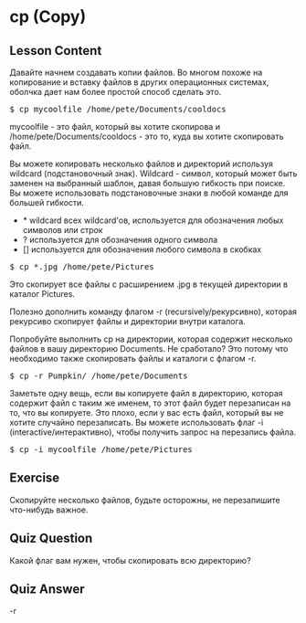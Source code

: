 # cp (Copy)

## Lesson Content

Давайте начнем создавать копии файлов. Во многом похоже на копирование и вставку файлов в других операционных системах, оболчка дает нам более простой способ сделать это.

<pre>$ cp mycoolfile /home/pete/Documents/cooldocs</pre>

mycoolfile - это файл, который вы хотите скопирова и /home/pete/Documents/cooldocs - это то, куда вы хотите скопировать файл.

Вы можете копировать несколько файлов и директорий используя wildcard (подстановочный знак). Wildcard - символ, который может быть заменен на выбранный шаблон, давая большую гибкость при поиске. Вы можете использовать подстановочные знаки в любой команде для большей гибкости.

<ul>
<li>* wildcard всех wildcard'ов, используется для обозначения любых символов или строк</li>
<li>? используется для обозначения одного символа</li>
<li>[] используется для обозначения любого символа в скобках</li>
</ul>

<pre>$ cp *.jpg /home/pete/Pictures</pre>

Это скопирует все файлы с расширением .jpg в текущей директории в каталог Pictures.

Полезно дополнить команду флагом -r (recursively/рекурсивно), которая рекурсиво скопирует файлы и директории внутри каталога.

Попробуйте выполнить cp на директории, которая содержит несколько файлов в вашу директорию Documents. Не сработало? Это потому что необходимо также скопировать файлы и каталоги с флагом -r.

<pre>$ cp -r Pumpkin/ /home/pete/Documents</pre>

Заметьте одну вещь, если вы копируете файл в директорию, которая содержит файл с таким же именем, то этот файл будет перезаписан на то, что вы копируете. Это плохо, если у вас есть файл, который вы не хотите случайно перезаписать. Вы можете использовать флаг -i (interactive/интерактивно), чтобы получить запрос на перезапись файла.

<pre>$ cp -i mycoolfile /home/pete/Pictures</pre>

## Exercise

Скопируйте несколько файлов, будьте осторожны, не перезапишите что-нибудь важное.

## Quiz Question

Какой флаг вам нужен, чтобы скопировать всю директорию?

## Quiz Answer

-r